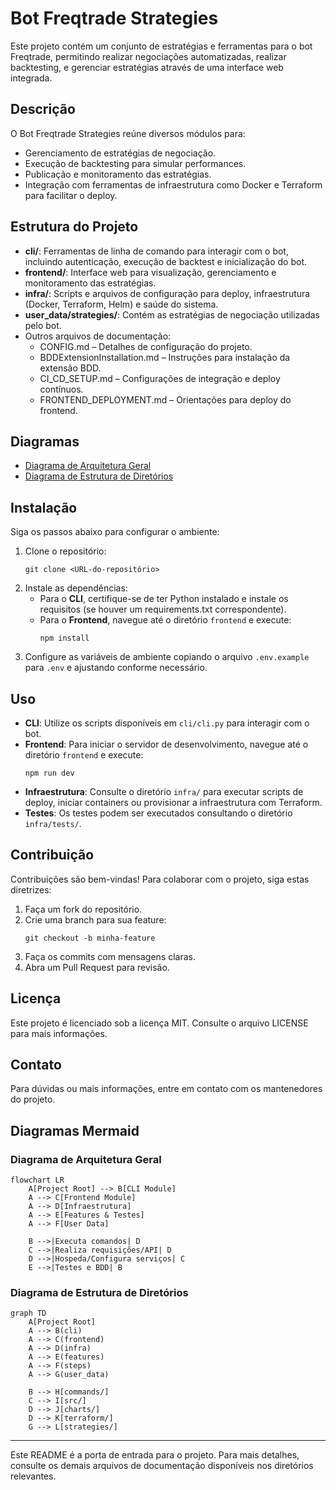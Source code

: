 # Bot Freqtrade Strategies

Este projeto contém um conjunto de estratégias e ferramentas para o bot Freqtrade, permitindo realizar negociações automatizadas, realizar backtesting, e gerenciar estratégias através de uma interface web integrada.

## Descrição

O Bot Freqtrade Strategies reúne diversos módulos para:
- Gerenciamento de estratégias de negociação.
- Execução de backtesting para simular performances.
- Publicação e monitoramento das estratégias.
- Integração com ferramentas de infraestrutura como Docker e Terraform para facilitar o deploy.

## Estrutura do Projeto

- **cli/**: Ferramentas de linha de comando para interagir com o bot, incluindo autenticação, execução de backtest e inicialização do bot.
- **frontend/**: Interface web para visualização, gerenciamento e monitoramento das estratégias.
- **infra/**: Scripts e arquivos de configuração para deploy, infraestrutura (Docker, Terraform, Helm) e saúde do sistema.
- **user_data/strategies/**: Contém as estratégias de negociação utilizadas pelo bot.
- Outros arquivos de documentação:  
  - CONFIG.md – Detalhes de configuração do projeto.  
  - BDDExtensionInstallation.md – Instruções para instalação da extensão BDD.  
  - CI_CD_SETUP.md – Configurações de integração e deploy contínuos.  
  - FRONTEND_DEPLOYMENT.md – Orientações para deploy do frontend.

## Diagramas

- [Diagrama de Arquitetura Geral](./docs/diagrama-arquitetura-geral.md)
- [Diagrama de Estrutura de Diretórios](./docs/diagrama-estrutura-diretorios.md)

## Instalação

Siga os passos abaixo para configurar o ambiente:

1. Clone o repositório:
   ```
   git clone <URL-do-repositório>
   ```
2. Instale as dependências:
   - Para o **CLI**, certifique-se de ter Python instalado e instale os requisitos (se houver um requirements.txt correspondente).
   - Para o **Frontend**, navegue até o diretório `frontend` e execute:
     ```
     npm install
     ```
3. Configure as variáveis de ambiente copiando o arquivo `.env.example` para `.env` e ajustando conforme necessário.

## Uso

- **CLI**: Utilize os scripts disponíveis em `cli/cli.py` para interagir com o bot.
- **Frontend**: Para iniciar o servidor de desenvolvimento, navegue até o diretório `frontend` e execute:
  ```
  npm run dev
  ```
- **Infraestrutura**: Consulte o diretório `infra/` para executar scripts de deploy, iniciar containers ou provisionar a infraestrutura com Terraform.
- **Testes**: Os testes podem ser executados consultando o diretório `infra/tests/`.

## Contribuição

Contribuições são bem-vindas! Para colaborar com o projeto, siga estas diretrizes:

1. Faça um fork do repositório.
2. Crie uma branch para sua feature:
   ```
   git checkout -b minha-feature
   ```
3. Faça os commits com mensagens claras.
4. Abra um Pull Request para revisão.

## Licença

Este projeto é licenciado sob a licença MIT. Consulte o arquivo LICENSE para mais informações.

## Contato

Para dúvidas ou mais informações, entre em contato com os mantenedores do projeto.

## Diagramas Mermaid

### Diagrama de Arquitetura Geral
```mermaid
flowchart LR
    A[Project Root] --> B[CLI Module]
    A --> C[Frontend Module]
    A --> D[Infraestrutura]
    A --> E[Features & Testes]
    A --> F[User Data]

    B -->|Executa comandos| D
    C -->|Realiza requisições/API| D
    D -->|Hospeda/Configura serviços| C
    E -->|Testes e BDD| B
```
### Diagrama de Estrutura de Diretórios
```mermaid
graph TD
    A[Project Root]
    A --> B(cli)
    A --> C(frontend)
    A --> D(infra)
    A --> E(features)
    A --> F(steps)
    A --> G(user_data)
    
    B --> H[commands/]
    C --> I[src/]
    D --> J[charts/]
    D --> K[terraform/]
    G --> L[strategies/]
```
---
Este README é a porta de entrada para o projeto. Para mais detalhes, consulte os demais arquivos de documentação disponíveis nos diretórios relevantes.
